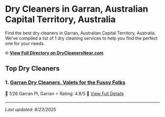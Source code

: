 # Dry Cleaners in Garran, Australian Capital Territory, Australia

Find the best dry cleaners in Garran, Australian Capital Territory, Australia. We've compiled a list of 1 dry cleaning services to help you find the perfect one for your needs.

🌐 **[View Full Directory on DryCleanersNear.com](https://drycleanersnear.com/city/Australia/Australian%20Capital%20Territory/Garran)**

## Top Dry Cleaners

### 1. [Garran Dry Cleaners. Valets for the Fussy Folks](https://drycleanersnear.com/dryCleaner/68a28935e025a3a8d28d38a1/garran-dry-cleaners-valets-for-the-fussy-folks)
📍 1/26 Garran Pl, Garran
⭐ Rating: 4.8/5
🔗 [View Full Details](https://drycleanersnear.com/dryCleaner/68a28935e025a3a8d28d38a1/garran-dry-cleaners-valets-for-the-fussy-folks)


---

*Last updated: 8/23/2025*
